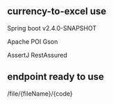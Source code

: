 ## currency-to-excel use

Spring boot v2.4.0-SNAPSHOT

Apache POI
Gson

AssertJ
RestAssured

## endpoint ready to use

/file/{fileName}/{code}


